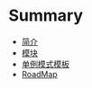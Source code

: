 # Summary

* [简介](README.md)
* [模块](Modules.md)
 * [单例模式模板](core/utils/design/singleton.md)
* [RoadMap](RoadMap.md)
